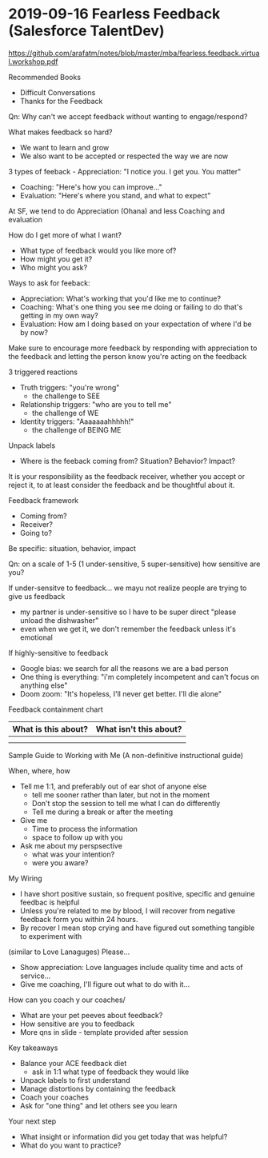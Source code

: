 # 2019-09-16 Fearless Feedback (Salesforce TalentDev)

https://github.com/arafatm/notes/blob/master/mba/fearless.feedback.virtual.workshop.pdf

Recommended Books
- Difficult Conversations
- Thanks for the Feedback

Qn: Why can't we accept feedback without wanting to engage/respond?

What makes feedback so hard?
- We want to learn and grow
- We also want to be accepted or respected the way we are now

3 types of feeback                                                                  - Appreciation: "I notice you. I get you. You matter"
- Coaching: "Here's how you can improve..."
- Evaluation: "Here's where you stand, and what to expect"

At SF, we tend to do Appreciation (Ohana) and less Coaching and evaluation

How do I get more of what I want?
- What type of feedback would you like more of?
- How might you get it?
- Who might you ask?

Ways to ask for feeback:
- Appreciation: What's working that you'd like me to continue?
- Coaching: What's one thing you see me doing or failing to do that's getting
  in my own way?
- Evaluation: How am I doing based on your expectation of where I'd be by now?

Make sure to encourage more feedback by responding with appreciation to the
feedback and letting the person know you're acting on the feedback

3 triggered reactions
- Truth triggers: "you're wrong"
  - the challenge to SEE
- Relationship triggers: "who are you to tell me"
  - the challenge of WE
- Identity triggers: "Aaaaaaahhhhh!"
  - the challenge of BEING ME

Unpack labels
- Where is the feeback coming from? Situation? Behavior? Impact?

It is your responsibility as the feedback receiver, whether you accept or
reject it, to at least consider the feedback and be thoughtful about it.

Feedback framework
- Coming from?
- Receiver?
- Going to?

Be specific: situation, behavior, impact

Qn: on a scale of 1-5 (1 under-sensitive, 5 super-sensitive) how sensitive are you?

If under-sensitve to feedback... we mayu not realize people are trying to give us feedback
- my partner is under-sensitive so I have to be super direct "please unload the
  dishwasher"
- even when we get it, we don't remember the feedback unless it's emotional

If highly-sensitive to feedback
- Google bias: we search for all the reasons we are a bad person
- One thing is everything: "i'm completely incompetent and can't focus on
  anything else"
- Doom zoom: "It's hopeless, I'll never get better. I'll die alone"

Feedback containment chart

| What is this about? | What isn't this about? |
| ------------------- | ---------------------- |
|                     |                        |
|                     |                        |

Sample Guide to Working with Me (A non-definitive instructional guide)

When, where, how
- Tell me 1:1, and preferably out of ear shot of anyone else
  - tell me sooner rather than later, but not in the moment
  - Don't stop the session to tell me what I can do differently
  - Tell me during a break or after the meeting
- Give me
  - Time to process the information
  - space to follow up with you
- Ask me about my perspsective
  - what was your intention?
  - were you aware?

My Wiring
- I have short positive sustain, so frequent positive, specific and genuine
  feedbac is helpful
- Unless you're related to me by blood, I will recover from negative feedback
  form you within 24 hours.
- By recover I mean stop crying and have figured out something tangible to
  experiment with

(similar to Love Lanaguges) Please...
- Show appreciation: Love languages include quality time and acts of service...
- Give me coaching, I'll figure out what to do with it...

How can you coach y our coaches/
- What are your pet peeves about feedback?
- How sensitive are you to feedback
- More qns in slide - template provided after session

Key takeaways
- Balance your ACE feedback diet
  - ask in 1:1 what type of feedback they would like
- Unpack labels to first understand
- Manage distortions by containing the feedback
- Coach your coaches
- Ask for "one thing" and let others see you learn

Your next step
- What insight or information did you get today that was helpful?
- What do you want to practice?
